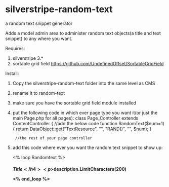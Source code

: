 silverstripe-random-text
========================

a random text snippet generator

Adds a model admin area to administer random text objects(a title and text snippet) to any where you want.

Requires: 


1. silverstripe 3.*
2. sortable grid field https://github.com/UndefinedOffset/SortableGridField


Install:

1. Copy the silverstripe-random-text folder into the same level as CMS
2. rename it to random-text
3. make sure you have the sortable grid field module installed
4. put the following code in which ever page type you want it(or just the main Page.php for all pages):
	class Page_Controller extends ContentController {
			//add the below code
			function RandomText($num=1) {
				return DataObject::get("TextResource", "", "RAND()", "", $num); 
			}

		//the rest of your page controller

5. add this code where ever you want the random text snippet to show up:

	<% loop Randomtext %>
	   <h4>$Title</h4>
	   <p>$description.LimitCharacters(200)</p>
	<% end_loop %>